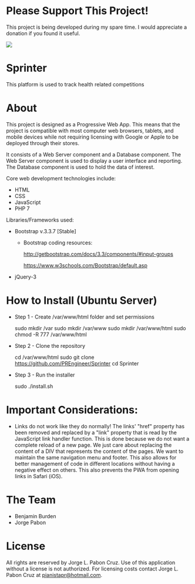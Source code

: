 # Please Support This Project!

This project is being developed during my spare time.  I would appreciate a donation if you found it useful.

[![](https://www.paypalobjects.com/en_US/i/btn/btn_donateCC_LG.gif)](https://www.paypal.com/cgi-bin/webscr?cmd=_donations&business=53CD2WNX3698E&lc=US&item_name=PREngineer&item_number=Event%2dManager&currency_code=USD&bn=PP%2dDonationsBF%3abtn_donateCC_LG%2egif%3aNonHosted)

# Sprinter

This platform is used to track health related competitions

# About

This project is designed as a Progressive Web App.  This means that the project is compatible with most computer web browsers, tablets, and mobile devices while not requiring licensing with Google or Apple to be deployed through their stores.

It consists of a Web Server component and a Database component.  The Web Server component is used to display a user interface and reporting.  The Database component is used to hold the data of interest.

Core web development technologies include:
  * HTML
  * CSS
  * JavaScript
  * PHP 7

Libraries/Frameworks used:
  * Bootstrap v.3.3.7 [Stable]
    * Bootstrap coding resources:

      http://getbootstrap.com/docs/3.3/components/#input-groups

      https://www.w3schools.com/Bootstrap/default.asp

  * jQuery-3

# How to Install (Ubuntu Server)

  * Step 1 - Create /var/www/html folder and set permissions

    sudo mkdir /var
    sudo mkdir /var/www
    sudo mkdir /var/www/html
    sudo chmod -R 777 /var/www/html

  * Step 2 - Clone the repository

    cd /var/www/html
    sudo git clone https://github.com/PREngineer/Sprinter
    cd Sprinter

  * Step 3 - Run the installer

    sudo ./install.sh



# Important Considerations:

  * Links do not work like they do normally!
    The links' "href" property has been removed and replaced by a "link" property that is read by
    the JavaScript link handler function.
    This is done because we do not want a complete reload of a new page.  We just care about
    replacing the content of a DIV that represents the content of the pages.  We want to maintain the same navigation menu and footer.
    This also allows for better management of code in different locations without having a
    negative effect on others.
	This also prevents the PWA from opening links in Safari (iOS).

# The Team

  * Benjamin Burden
  * Jorge Pabon

# License

All rights are reserved by Jorge L. Pabon Cruz.  Use of this application without a license is not authorized.  For licensing costs contact Jorge L. Pabon Cruz at pianistapr@hotmail.com.
